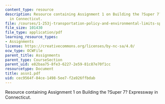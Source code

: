 ```yaml
---
content_type: resource
description: Resource containing Assignment 1 on Building the ?Super 7? Expressway
  in Connecticut.
file: /courses/1-253j-transportation-policy-and-environmental-limits-spring-2004/cec9564f84ce14985ee7f2a926ffbdab_assn1.pdf
file_size: 101430
file_type: application/pdf
learning_resource_types:
- Assignments
license: https://creativecommons.org/licenses/by-nc-sa/4.0/
ocw_type: OCWFile
parent_title: Assignments
parent_type: CourseSection
parent_uid: e82baa75-8fe3-6227-2e59-81c87e70f1cc
resourcetype: Document
title: assn1.pdf
uid: cec9564f-84ce-1498-5ee7-f2a926ffbdab
---
```

Resource containing Assignment 1 on Building the ?Super 7? Expressway in Connecticut.